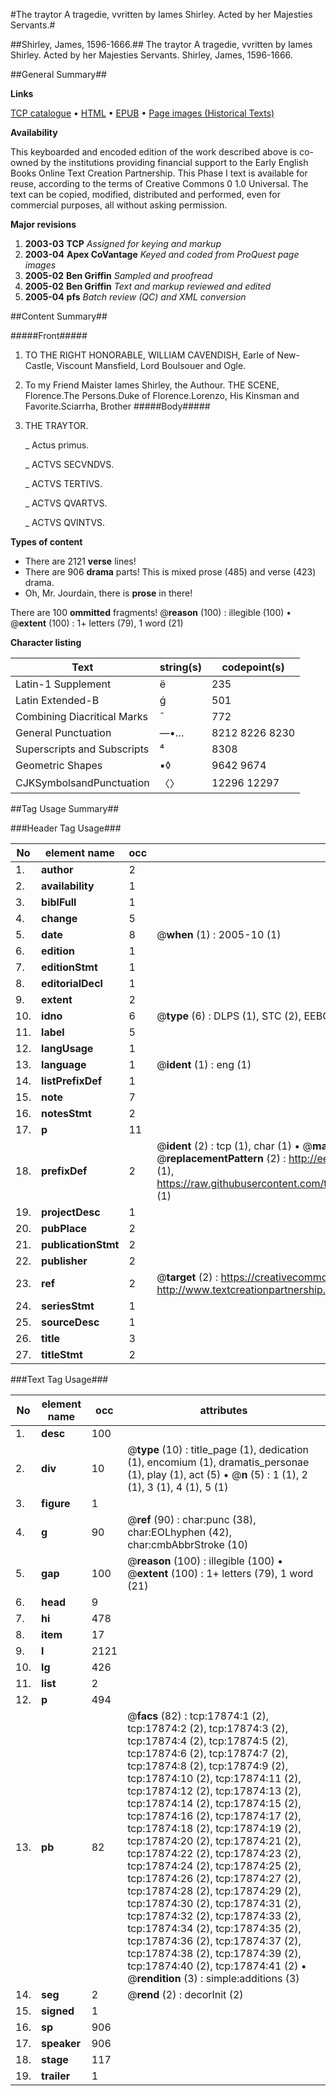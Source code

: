 #The traytor A tragedie, vvritten by Iames Shirley. Acted by her Majesties Servants.#

##Shirley, James, 1596-1666.##
The traytor A tragedie, vvritten by Iames Shirley. Acted by her Majesties Servants.
Shirley, James, 1596-1666.

##General Summary##

**Links**

[TCP catalogue](http://www.ota.ox.ac.uk/tcp/)  • 
[HTML](http://tei.it.ox.ac.uk/tcp/Texts-HTML/free/A12/A12154.html)  • 
[EPUB](http://tei.it.ox.ac.uk/tcp/Texts-EPUB/free/A12/A12154.epub) • 
[Page images (Historical Texts)](https://data.historicaltexts.jisc.ac.uk/view?pubId=eebo-99852549e&pageId=eebo-99852549e-17874-1)

**Availability**

This keyboarded and encoded edition of the
	       work described above is co-owned by the institutions
	       providing financial support to the Early English Books
	       Online Text Creation Partnership. This Phase I text is
	       available for reuse, according to the terms of Creative
	       Commons 0 1.0 Universal. The text can be copied,
	       modified, distributed and performed, even for
	       commercial purposes, all without asking permission.

**Major revisions**

1. __2003-03__ __TCP__ *Assigned for keying and markup*
1. __2003-04__ __Apex CoVantage__ *Keyed and coded from ProQuest page images*
1. __2005-02__ __Ben Griffin__ *Sampled and proofread*
1. __2005-02__ __Ben Griffin__ *Text and markup reviewed and edited*
1. __2005-04__ __pfs__ *Batch review (QC) and XML conversion*

##Content Summary##

#####Front#####

1. TO THE RIGHT HONORABLE, WILLIAM CAVENDISH, Earle of New-Castle, Viscount Mansfield, Lord Boulsouer and Ogle.

1. To my Friend Maister Iames Shirley, the Authour.
THE SCENE, Florence.The Persons.Duke of Florence.Lorenzo, His Kinsman and Favorite.Sciarrha, Brother
#####Body#####

1. THE TRAYTOR.

    _ Actus primus.

    _ ACTVS SECVNDVS.

    _ ACTVS TERTIVS.

    _ ACTVS QVARTVS.

    _ ACTVS QVINTVS.

**Types of content**

  * There are 2121 **verse** lines!
  * There are 906 **drama** parts! This is mixed prose (485) and verse (423) drama.
  * Oh, Mr. Jourdain, there is **prose** in there!

There are 100 **ommitted** fragments! 
 @__reason__ (100) : illegible (100)  •  @__extent__ (100) : 1+ letters (79), 1 word (21)

**Character listing**


|Text|string(s)|codepoint(s)|
|---|---|---|
|Latin-1 Supplement|ë|235|
|Latin Extended-B|ǵ|501|
|Combining             Diacritical Marks|̄|772|
|General Punctuation|—•…|8212 8226 8230|
|Superscripts             and Subscripts|⁴|8308|
|Geometric Shapes|▪◊|9642 9674|
|CJKSymbolsandPunctuation|〈〉|12296 12297|

##Tag Usage Summary##

###Header Tag Usage###

|No|element name|occ|attributes|
|---|---|---|---|
|1.|__author__|2||
|2.|__availability__|1||
|3.|__biblFull__|1||
|4.|__change__|5||
|5.|__date__|8| @__when__ (1) : 2005-10 (1)|
|6.|__edition__|1||
|7.|__editionStmt__|1||
|8.|__editorialDecl__|1||
|9.|__extent__|2||
|10.|__idno__|6| @__type__ (6) : DLPS (1), STC (2), EEBO-CITATION (1), PROQUEST (1), VID (1)|
|11.|__label__|5||
|12.|__langUsage__|1||
|13.|__language__|1| @__ident__ (1) : eng (1)|
|14.|__listPrefixDef__|1||
|15.|__note__|7||
|16.|__notesStmt__|2||
|17.|__p__|11||
|18.|__prefixDef__|2| @__ident__ (2) : tcp (1), char (1)  •  @__matchPattern__ (2) : ([0-9\-]+):([0-9IVX]+) (1), (.+) (1)  •  @__replacementPattern__ (2) : http://eebo.chadwyck.com/downloadtiff?vid=$1&page=$2 (1), https://raw.githubusercontent.com/textcreationpartnership/Texts/master/tcpchars.xml#$1 (1)|
|19.|__projectDesc__|1||
|20.|__pubPlace__|2||
|21.|__publicationStmt__|2||
|22.|__publisher__|2||
|23.|__ref__|2| @__target__ (2) : https://creativecommons.org/publicdomain/zero/1.0/ (1), http://www.textcreationpartnership.org/docs/. (1)|
|24.|__seriesStmt__|1||
|25.|__sourceDesc__|1||
|26.|__title__|3||
|27.|__titleStmt__|2||


###Text Tag Usage###

|No|element name|occ|attributes|
|---|---|---|---|
|1.|__desc__|100||
|2.|__div__|10| @__type__ (10) : title_page (1), dedication (1), encomium (1), dramatis_personae (1), play (1), act (5)  •  @__n__ (5) : 1 (1), 2 (1), 3 (1), 4 (1), 5 (1)|
|3.|__figure__|1||
|4.|__g__|90| @__ref__ (90) : char:punc (38), char:EOLhyphen (42), char:cmbAbbrStroke (10)|
|5.|__gap__|100| @__reason__ (100) : illegible (100)  •  @__extent__ (100) : 1+ letters (79), 1 word (21)|
|6.|__head__|9||
|7.|__hi__|478||
|8.|__item__|17||
|9.|__l__|2121||
|10.|__lg__|426||
|11.|__list__|2||
|12.|__p__|494||
|13.|__pb__|82| @__facs__ (82) : tcp:17874:1 (2), tcp:17874:2 (2), tcp:17874:3 (2), tcp:17874:4 (2), tcp:17874:5 (2), tcp:17874:6 (2), tcp:17874:7 (2), tcp:17874:8 (2), tcp:17874:9 (2), tcp:17874:10 (2), tcp:17874:11 (2), tcp:17874:12 (2), tcp:17874:13 (2), tcp:17874:14 (2), tcp:17874:15 (2), tcp:17874:16 (2), tcp:17874:17 (2), tcp:17874:18 (2), tcp:17874:19 (2), tcp:17874:20 (2), tcp:17874:21 (2), tcp:17874:22 (2), tcp:17874:23 (2), tcp:17874:24 (2), tcp:17874:25 (2), tcp:17874:26 (2), tcp:17874:27 (2), tcp:17874:28 (2), tcp:17874:29 (2), tcp:17874:30 (2), tcp:17874:31 (2), tcp:17874:32 (2), tcp:17874:33 (2), tcp:17874:34 (2), tcp:17874:35 (2), tcp:17874:36 (2), tcp:17874:37 (2), tcp:17874:38 (2), tcp:17874:39 (2), tcp:17874:40 (2), tcp:17874:41 (2)  •  @__rendition__ (3) : simple:additions (3)|
|14.|__seg__|2| @__rend__ (2) : decorInit (2)|
|15.|__signed__|1||
|16.|__sp__|906||
|17.|__speaker__|906||
|18.|__stage__|117||
|19.|__trailer__|1||
